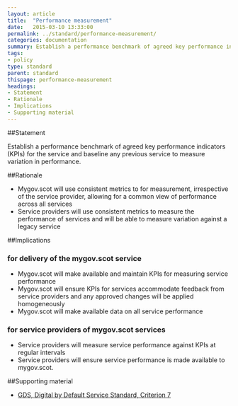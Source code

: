 ```yaml
---
layout: article
title:  "Performance measurement"
date:   2015-03-10 13:33:00
permalink: ../standard/performance-measurement/ 
categories: documentation
summary: Establish a performance benchmark of agreed key performance indicators (KPIs) for the service and baseline any previous service to measure variation in performance.
tags: 
- policy
type: standard
parent: standard
thispage: performance-measurement
headings:
- Statement
- Rationale
- Implications
- Supporting material
---
```


##Statement

Establish a performance benchmark of agreed key performance indicators (KPIs) for the service and baseline any previous service to measure variation in performance.

##Rationale

* Mygov.scot will use consistent metrics to for measurement, irrespective of the service provider, allowing for a common view of performance across all services
* Service providers will use consistent metrics to measure the performance of services and will be able to measure variation against a legacy service

##Implications

### for delivery of the mygov.scot service

* Mygov.scot will make available and maintain KPIs for measuring service performance
* Mygov.scot will ensure KPIs for services accommodate feedback from service providers and any approved changes will be applied homogeneously
* Mygov.scot will make available data on all service performance

### for service providers of mygov.scot services

* Service providers will measure service performance against KPIs at regular intervals
* Service providers will ensure service performance is made available to mygov.scot.

##Supporting material

- [GDS, Digital by Default Service Standard, Criterion 7](https://www.gov.uk/service-manual/digital-by-default#criterion-7)

